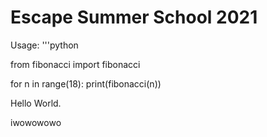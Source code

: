 # Escape Summer School 2021

Usage:
'''python

from fibonacci import fibonacci


for n in range(18):
	print(fibonacci(n))

Hello World.


iwowowowo
